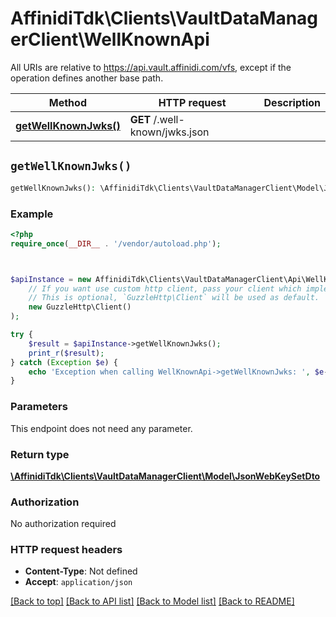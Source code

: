 # AffinidiTdk\Clients\VaultDataManagerClient\WellKnownApi

All URIs are relative to https://api.vault.affinidi.com/vfs, except if the operation defines another base path.

| Method | HTTP request | Description |
| ------------- | ------------- | ------------- |
| [**getWellKnownJwks()**](WellKnownApi.md#getWellKnownJwks) | **GET** /.well-known/jwks.json |  |


## `getWellKnownJwks()`

```php
getWellKnownJwks(): \AffinidiTdk\Clients\VaultDataManagerClient\Model\JsonWebKeySetDto
```



### Example

```php
<?php
require_once(__DIR__ . '/vendor/autoload.php');



$apiInstance = new AffinidiTdk\Clients\VaultDataManagerClient\Api\WellKnownApi(
    // If you want use custom http client, pass your client which implements `GuzzleHttp\ClientInterface`.
    // This is optional, `GuzzleHttp\Client` will be used as default.
    new GuzzleHttp\Client()
);

try {
    $result = $apiInstance->getWellKnownJwks();
    print_r($result);
} catch (Exception $e) {
    echo 'Exception when calling WellKnownApi->getWellKnownJwks: ', $e->getMessage(), PHP_EOL;
}
```

### Parameters

This endpoint does not need any parameter.

### Return type

[**\AffinidiTdk\Clients\VaultDataManagerClient\Model\JsonWebKeySetDto**](../Model/JsonWebKeySetDto.md)

### Authorization

No authorization required

### HTTP request headers

- **Content-Type**: Not defined
- **Accept**: `application/json`

[[Back to top]](#) [[Back to API list]](../../README.md#endpoints)
[[Back to Model list]](../../README.md#models)
[[Back to README]](../../README.md)
